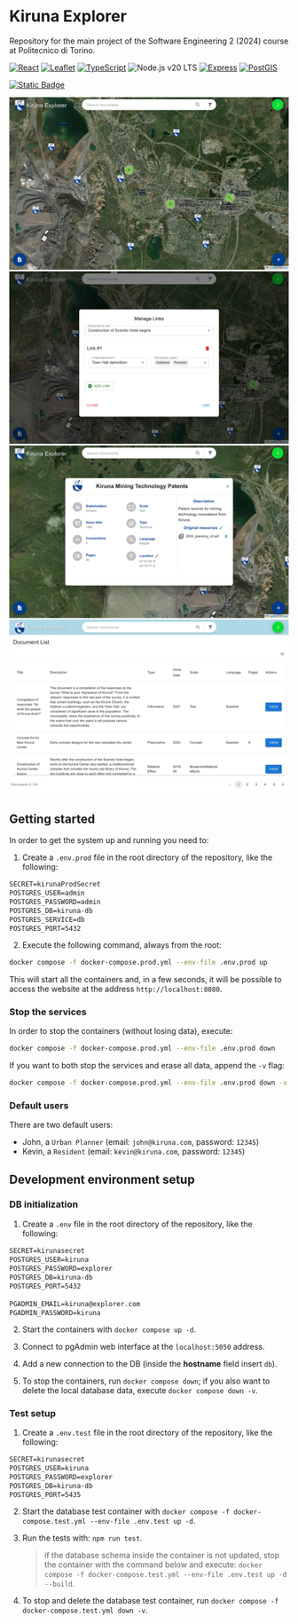 # Kiruna Explorer

Repository for the main project of the Software Engineering 2 (2024) course at Politecnico di Torino.

[![React](https://img.shields.io/badge/React-18.3.1-61DAFB?style=flat&logo=react&logoColor=white)](https://reactjs.org/)
[![Leaflet](https://img.shields.io/badge/Leaflet-v1.9.4-199900?style=flat&logo=leaflet&logoColor=white)](https://leafletjs.com/)
[![TypeScript](https://img.shields.io/badge/TypeScript-5.6.2-blue?style=flat&logo=typescript&logoColor=white)](https://www.typescriptlang.org/)
![Node.js v20 LTS](https://img.shields.io/badge/Node.js-v20%20LTS-brightgreen?style=flat&logo=node.js&logoColor=white)
[![Express](https://img.shields.io/badge/Express-4.19.2-000000?style=flat&logo=express&logoColor=white)](https://expressjs.com/)
[![PostGIS](https://img.shields.io/badge/PostGIS-17--3.5-008000?style=flat&logo=postgresql&logoColor=white)](https://postgis.net/)

[![Static Badge](https://img.shields.io/badge/View_on_DockerHub-white?style=for-the-badge&logo=docker&logoSize=auto)]([https://hub.docker.com/](https://hub.docker.com/repository/docker/fpalazz/se2-24-14-kiruna-explorer/general))

<img src="Screenshots/screen_map.png" alt="screen_map" style="zoom: 50%;" />

<img src="Screenshots/screen_links.png" alt="screen_links" style="zoom:50%;" />

<img src="Screenshots/screen_card.png" alt="screen_card" style="zoom:50%;" />

<img src="Screenshots/screen_doc_list.png" alt="screen_doc_list" style="zoom:50%;" />

## Getting started

In order to get the system up and running you need to:

1. Create a `.env.prod` file in the root directory of the repository, like the following:

```
SECRET=kirunaProdSecret
POSTGRES_USER=admin
POSTGRES_PASSWORD=admin
POSTGRES_DB=kiruna-db
POSTGRES_SERVICE=db
POSTGRES_PORT=5432
```

2. Execute the following command, always from the root:

```bash
docker compose -f docker-compose.prod.yml --env-file .env.prod up
```

This will start all the containers and, in a few seconds, it will be possible to access the website at the address `http://localhost:8080`.

### Stop the services

In order to stop the containers (without losing data), execute:

```bash
docker compose -f docker-compose.prod.yml --env-file .env.prod down
```

If you want to both stop the services and erase all data, append the `-v` flag:

```bash
docker compose -f docker-compose.prod.yml --env-file .env.prod down -v
```
### Default users
There are two default users:

- John, a `Urban Planner` (email: `john@kiruna.com`, password: `12345`)
- Kevin, a `Resident` (email: `kevin@kiruna.com`, password: `12345`)

## Development environment setup

### DB initialization

1. Create a `.env` file in the root directory of the repository, like the following:

```
SECRET=kirunasecret
POSTGRES_USER=kiruna
POSTGRES_PASSWORD=explorer
POSTGRES_DB=kiruna-db
POSTGRES_PORT=5432

PGADMIN_EMAIL=kiruna@explorer.com
PGADMIN_PASSWORD=kiruna
```

2. Start the containers with `docker compose up -d`.

3. Connect to pgAdmin web interface at the `localhost:5050` address.

4. Add a new connection to the DB (inside the **hostname** field insert `db`).
5. To stop the containers, run `docker compose down`; if you also want to delete the local database data, execute `docker compose down -v`.

### Test setup

1. Create a `.env.test` file in the root directory of the repository, like the following:

```
SECRET=kirunasecret
POSTGRES_USER=kiruna
POSTGRES_PASSWORD=explorer
POSTGRES_DB=kiruna-db
POSTGRES_PORT=5435
```

2. Start the database test container with `docker compose -f docker-compose.test.yml --env-file .env.test up -d`.

3. Run the tests with: `npm run test`.

   > if the database schema inside the container is not updated, stop the container with the command below and execute: `docker compose -f docker-compose.test.yml --env-file .env.test up -d --build`.

4. To stop and delete the database test container, run `docker compose -f docker-compose.test.yml down -v`.
